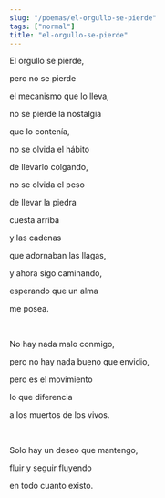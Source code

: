 ```yaml
---
slug: "/poemas/el-orgullo-se-pierde"
tags: ["normal"]
title: "el-orgullo-se-pierde"
---
```

El orgullo se pierde,

pero no se pierde

el mecanismo que lo lleva,

no se pierde la nostalgia

que lo contenía,

no se olvida el hábito

de llevarlo colgando,

no se olvida el peso

de llevar la piedra

cuesta arriba

y las cadenas

que adornaban las llagas,

y ahora sigo caminando,

esperando que un alma

me posea.

&nbsp;

No hay nada malo conmigo,

pero no hay nada bueno que envidio,

pero es el movimiento

lo que diferencia

a los muertos de los vivos.

&nbsp;

Solo hay un deseo que mantengo,

fluir y seguir fluyendo

en todo cuanto existo.